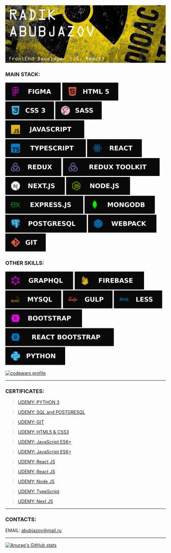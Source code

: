 <img src="icons/RADIK.jpg" alt="banner">

### MAIN STACK:

<img src="icons/Figma.svg" alt="figma"> <img src="icons/HTML5.svg" alt="html"> <img src="icons/CSS3.svg" alt="css"> <img src="icons/SASS.svg" alt="sass"> <img src="icons/JavaScript.svg" alt="js"> <img src="icons/TypeScript.svg" alt="ts"> <img src="icons/React.svg" alt="react"> <img src="icons/REDUX.svg" alt="redux"> <img src="icons/ReduxToolkit.svg" alt="ReduxToolkit"> <img src="icons/NEXTJS.svg" alt="Next.js"> <img src="icons/Node.svg" alt="node"> <img src="icons/Express.svg" alt="Express.js"> <img src="icons/MongoDB.svg" alt="MongoDB"> <img src="icons/Postgresql.svg" alt="postgresql"> <img src="icons/Webpack.svg" alt="webpack"> <img src="icons/GIT.svg" alt="git">

### OTHER SKILLS:

<img src="icons/GraphQL.svg" alt="GraphQL"> <img src="icons/Firebase.svg" alt="Firebase"> <img src="icons/MySQL.svg" alt="MySQL"> <img src="icons/Gulp.svg" alt="gulp"> <img src="icons/Less.svg" alt="less"> <img src="icons/BOOTSTRAP.svg" alt="bootstrap"> <img src="icons/React Bootstrap.svg" alt="React Bootstrap"> <img src="icons/Python.svg" alt="python">

<a target="_blank" rel="noopener noreferrer" href="https://www.codewars.com/users/Abubjazov"><img src="https://www.codewars.com/users/Abubjazov/badges/large" alt="codewars profile"></a>

---

### CERTIFICATES:

> <a target="_blank" rel="noopener noreferrer" href="https://www.udemy.com/certificate/UC-5d544e83-3130-42df-9857-1eb0be7f2ded/">UDEMY: PYTHON 3</a><br/>

> <a target="_blank" rel="noopener noreferrer" href="https://www.udemy.com/certificate/UC-3fe34770-dab3-4771-ad1d-cb7b75b31871/">UDEMY: SQL and POSTGRESQL</a><br/>

> <a target="_blank" rel="noopener noreferrer" href="https://www.udemy.com/certificate/UC-aa5f9c4d-6dc1-484f-8371-c42fe82c1ace/">UDEMY: GIT</a><br/>

> <a target="_blank" rel="noopener noreferrer" href="https://www.udemy.com/certificate/UC-38b56ec8-76d7-405f-bed0-a0cfb2029076/">UDEMY: HTML5 & CSS3</a><br/>

> <a target="_blank" rel="noopener noreferrer" href="https://www.udemy.com/certificate/UC-6aa811df-274c-46be-9fbb-78652ff50aa9/">UDEMY: JavaScript ES6+</a><br/>

> <a target="_blank" rel="noopener noreferrer" href="https://www.udemy.com/certificate/UC-0612fb88-13f2-484c-92d5-007facf04595/">UDEMY: JavaScript ES6+</a><br/>

> <a target="_blank" rel="noopener noreferrer" href="https://www.udemy.com/certificate/UC-4e5d6ac3-d3f2-45af-9330-0c2415fccd7c/">UDEMY: React JS</a><br/>

> <a target="_blank" rel="noopener noreferrer" href="https://www.udemy.com/certificate/UC-f1e26658-a32d-4b99-be0a-c27815115a9d/">UDEMY: React JS</a><br/>

> <a target="_blank" rel="noopener noreferrer" href="https://www.udemy.com/certificate/UC-95871b87-e70f-4688-8a67-829d87d300a7/">UDEMY: Node JS</a><br/>

> <a target="_blank" rel="noopener noreferrer" href="https://www.udemy.com/certificate/UC-ef13799e-5d0c-46a9-9f61-97b56236c26c/">UDEMY: TypeScript</a><br/>

> <a target="_blank" rel="noopener noreferrer" href="https://www.udemy.com/certificate/UC-9c7f70fa-30b1-45de-bf61-679750353947/">UDEMY: Next JS</a><br/>

---

### CONTACTS:

EMAIL: abubjazov@mail.ru

---

[![Anurag's GitHub stats](https://github-readme-stats.vercel.app/api?username=abubjazov&show_icons=true&theme=dark)](https://github.com/anuraghazra/github-readme-stats)
